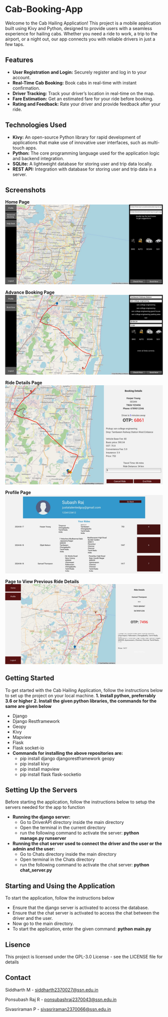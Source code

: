 # Cab-Booking-App

Welcome to the Cab Hailing Application! This project is a mobile application built using Kivy and Python, designed to provide users with a seamless experience for hailing cabs. Whether you need a ride to work, a trip to the airport, or a night out, our app connects you with reliable drivers in just a few taps.

## Features

- **User Registration and Login:** Securely register and log in to your account.
- **Real-Time Cab Booking:** Book cabs in real-time with instant confirmation.
- **Driver Tracking:** Track your driver’s location in real-time on the map.
- **Fare Estimation:** Get an estimated fare for your ride before booking.
- **Rating and Feedback:** Rate your driver and provide feedback after your ride.

## Technologies Used

- **Kivy:** An open-source Python library for rapid development of applications that make use of innovative user interfaces, such as multi-touch apps.
- **Python:** The core programming language used for the application logic and backend integration.
- **SQLite:** A lightweight database for storing user and trip data locally.
- **REST API:** Integration with database for storing user and trip data in a server.

## Screenshots

**Home Page**
![Home Screen](screenshots/Home_screen.jpeg)

**Advance Booking Page**
![Advance Booking](screenshots/advance_booking.jpeg)

**Ride Details Page**
![Booking Screen](screenshots/bookingscreen.jpeg)

**Profile Page**
![Profile Page](screenshots/profile.jpeg)

**Page to View Previous Ride Details**
![View Previous Rides](screenshots/View_rides.jpeg)

## Getting Started

To get started with the Cab Hailing Application, follow the instructions below to set up the project on your local machine.
**1. Install python, preferrably 3.6 or higher**
**2. Install the given python libraries, the commands for the same are given below**
- Django
- Django Restframework
- Geopy
- Kivy
- Mapview
- Flask
- Flask socket-io
- **Commands for installing the above repositories are:**
  - pip install django djangorestframework geopy
  - pip install kivy
  - pip install mapview
  - pip install flask flask-socketio

## Setting Up the Servers

Before starting the application, follow the instructions below to setup the servers needed for the app to function
- **Running the django server:**
  - Go to DriverAPI directory inside the main directory
  - Open the terminal in the current directory
  - run the following command to activate the server: **python manage.py runserver**
- **Running the chat server used to connect the driver and the user or the admin and the user:**
  - Go to Chats directory inside the main directory
  - Open terminal in the Chats directory
  - run the following command to activate the chat server: **python chat_server.py**

## Starting and Using the Application

To start the application, follow the instructions below
- Ensure that the django server is activated to access the database.
- Ensure that the chat server is activated to access the chat between the driver and the user.
- Now go to the main directory.
- To start the application, enter the given command: **python main.py**

## Lisence

This project is licensed under the GPL-3.0 License - see the LICENSE file for details

## Contact

Siddharth M - siddharth2370027@ssn.edu.in

Ponsubash Raj R - ponsubashraj2370043@ssn.edu.in

Sivasriraman P - sivasriraman2370066@ssn.edu.in
